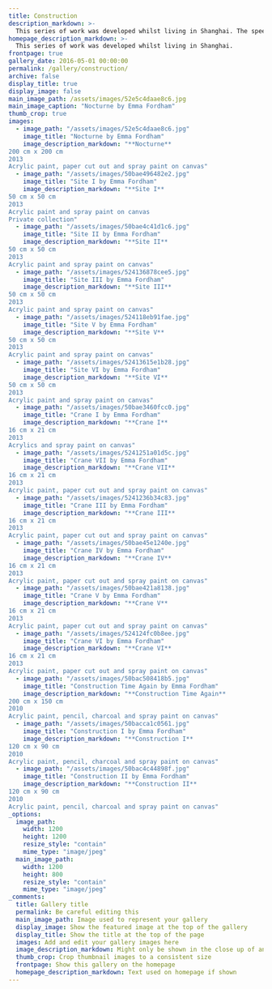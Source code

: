 ```yaml
---
title: Construction
description_markdown: >-
  This series of work was developed whilst living in Shanghai. The speed and scale of construction going on everywhere in the city completely changed my painting. Building sites embody the frenetic energy and continuous construction and expansion of the city. I&rsquo;m trying to capture that moment when something new is in progress but has not yet become a defined part of the official urban landscape. Whatever it is that&rsquo;s being built is still mysteriously under wraps, draped in a green protective netting seen everywhere in China. At night these construction sites look almost beautiful when everything is floodlit and silhouetted. In my canvases I have tried to capture this artificial light and the fragile shapes of the tall and gangly cranes.
homepage_description_markdown: >-
  This series of work was developed whilst living in Shanghai. 
frontpage: true
gallery_date: 2016-05-01 00:00:00
permalink: /gallery/construction/
archive: false
display_title: true
display_image: false
main_image_path: /assets/images/52e5c4daae8c6.jpg
main_image_caption: "Nocturne by Emma Fordham"
thumb_crop: true
images:
  - image_path: "/assets/images/52e5c4daae8c6.jpg"
    image_title: "Nocturne by Emma Fordham"
    image_description_markdown: "**Nocturne**  
200 cm x 200 cm  
2013  
Acrylic paint, paper cut out and spray paint on canvas"
  - image_path: "/assets/images/50bae496482e2.jpg"
    image_title: "Site I by Emma Fordham"
    image_description_markdown: "**Site I**  
50 cm x 50 cm  
2013  
Acrylic paint and spray paint on canvas  
Private collection"
  - image_path: "/assets/images/50bae4c41d1c6.jpg"
    image_title: "Site II by Emma Fordham"
    image_description_markdown: "**Site II**  
50 cm x 50 cm  
2013  
Acrylic paint and spray paint on canvas"
  - image_path: "/assets/images/524136878cee5.jpg"
    image_title: "Site III by Emma Fordham"
    image_description_markdown: "**Site III**  
50 cm x 50 cm  
2013  
Acrylic paint and spray paint on canvas"
  - image_path: "/assets/images/524118eb91fae.jpg"
    image_title: "Site V by Emma Fordham"
    image_description_markdown: "**Site V**  
50 cm x 50 cm  
2013  
Acrylic paint and spray paint on canvas"
  - image_path: "/assets/images/52413615e1b28.jpg"
    image_title: "Site VI by Emma Fordham"
    image_description_markdown: "**Site VI**  
50 cm x 50 cm  
2013  
Acrylic paint and spray paint on canvas"
  - image_path: "/assets/images/50bae3460fcc0.jpg"
    image_title: "Crane I by Emma Fordham"
    image_description_markdown: "**Crane I**  
16 cm x 21 cm  
2013  
Acrylics and spray paint on canvas"
  - image_path: "/assets/images/5241251a01d5c.jpg"
    image_title: "Crane VII by Emma Fordham"
    image_description_markdown: "**Crane VII**  
16 cm x 21 cm  
2013  
Acrylic paint, paper cut out and spray paint on canvas"
  - image_path: "/assets/images/5241236b34c83.jpg"
    image_title: "Crane III by Emma Fordham"
    image_description_markdown: "**Crane III**  
16 cm x 21 cm  
2013  
Acrylic paint, paper cut out and spray paint on canvas"
  - image_path: "/assets/images/50bae45e1240e.jpg"
    image_title: "Crane IV by Emma Fordham"
    image_description_markdown: "**Crane IV**  
16 cm x 21 cm  
2013  
Acrylic paint, paper cut out and spray paint on canvas"
  - image_path: "/assets/images/50bae421a8138.jpg"
    image_title: "Crane V by Emma Fordham"
    image_description_markdown: "**Crane V**  
16 cm x 21 cm  
2013  
Acrylic paint, paper cut out and spray paint on canvas"
  - image_path: "/assets/images/524124fc0b8ee.jpg"
    image_title: "Crane VI by Emma Fordham"
    image_description_markdown: "**Crane VI**  
16 cm x 21 cm  
2013  
Acrylic paint, paper cut out and spray paint on canvas"
  - image_path: "/assets/images/50bac508418b5.jpg"
    image_title: "Construction Time Again by Emma Fordham"
    image_description_markdown: "**Construction Time Again**  
200 cm x 150 cm  
2010  
Acrylic paint, pencil, charcoal and spray paint on canvas"
  - image_path: "/assets/images/50bacca1c0561.jpg"
    image_title: "Construction I by Emma Fordham"
    image_description_markdown: "**Construction I**  
120 cm x 90 cm  
2010  
Acrylic paint, pencil, charcoal and spray paint on canvas"
  - image_path: "/assets/images/50bac4c44898f.jpg"
    image_title: "Construction II by Emma Fordham"
    image_description_markdown: "**Construction II**  
120 cm x 90 cm  
2010  
Acrylic paint, pencil, charcoal and spray paint on canvas"
_options:
  image_path:
    width: 1200
    height: 1200
    resize_style: "contain"
    mime_type: "image/jpeg"
  main_image_path:
    width: 1200
    height: 800
    resize_style: "contain"
    mime_type: "image/jpeg"
_comments:
  title: Gallery title
  permalink: Be careful editing this
  main_image_path: Image used to represent your gallery
  display_image: Show the featured image at the top of the gallery
  display_title: Show the title at the top of the page
  images: Add and edit your gallery images here
  image_description_markdown: Might only be shown in the close up of an image
  thumb_crop: Crop thumbnail images to a consistent size
  frontpage: Show this gallery on the homepage
  homepage_description_markdown: Text used on homepage if shown
---
```


